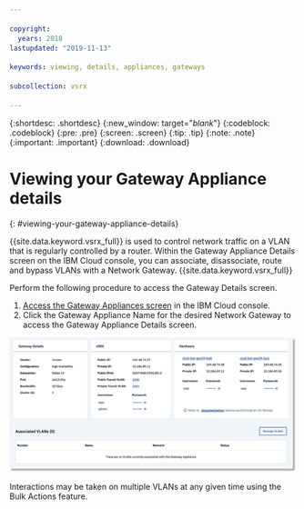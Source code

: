```yaml
---

copyright:
  years: 2018
lastupdated: "2019-11-13"

keywords: viewing, details, appliances, gateways

subcollection: vsrx

---
```


{:shortdesc: .shortdesc}
{:new_window: target="_blank_"}
{:codeblock: .codeblock}
{:pre: .pre}
{:screen: .screen}
{:tip: .tip}
{:note: .note}
{:important: .important}
{:download: .download}

# Viewing your Gateway Appliance details
{: #viewing-your-gateway-appliance-details}

{{site.data.keyword.vsrx_full}} is used to control network traffic on a VLAN that is regularly controlled by a router. Within the Gateway Appliance Details screen on the IBM Cloud console, you can associate, disassociate, route and bypass VLANs with a Network Gateway.
{{site.data.keyword.vsrx_full}}

Perform the following procedure to access the Gateway Details screen.

1. [Access the Gateway Appliances screen](/docs/vsrx?topic=vsrx-viewing-all-your-gateway-appliances) in the IBM Cloud console.
2. Click the Gateway Appliance Name for the desired Network Gateway to access the Gateway Appliance Details screen.

  ![Gateway details](images/gw-sa-details.png "Gateway details")

Interactions may be taken on multiple VLANs at any given time using the Bulk Actions feature.

